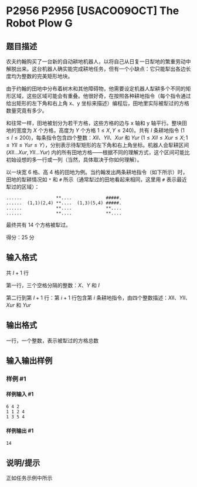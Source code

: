 # P2956 P2956 [USACO09OCT] The Robot Plow G

## 题目描述

农夫约翰购买了一台新的自动耕地机器人，以将自己从日复一日犁地的繁重劳动中解脱出来。这台机器人确实能完成耕地任务，但有一个小缺点：它只能犁出各边长度均为整数的完美矩形地块。

由于约翰的田地中分布着树木和其他障碍物，他需要设定机器人犁耕多个不同的矩形区域，这些区域可能会有重叠。他很好奇，在按照各种耕地指令（每个指令通过给出矩形的左下角和右上角 x、y 坐标来描述）编程后，田地里实际被犁过的方格数量究竟有多少。

和往常一样，田地被划分为若干方格，这些方格的边与 x 轴和 y 轴平行。整块田地的宽度为 $X$ 个方格，高度为 $Y$ 个方格 $1\le X,Y \le 240)$。共有 $I$ 条耕地指令 $(1\le I \le 200)$，每条指令包含四个整数：$Xll、Yll、Xur \text{ 和 } Yur\text{ (}1 \le Xll \le Xur \le X;1 \le Yll \le Yur \le Y）$，分别表示待犁矩形的左下角和右上角坐标。机器人会犁耕区间 $(Xll \dots Xur, Yll \dots Yur)$ 内的所有田地方格——根据不同的理解方式，这个区间可能比初始设想的多一行或一列（当然，具体取决于你如何理解）。

以一块宽 6 格、高 4 格的田地为例。当约翰发出两条耕地指令（如下所示）时，田地的犁耕情况如 `*` 和 `#` 所示（通常犁过的田地看起来相同，这里用 `#` 表示最近犁过的区域）：

```
......             **....             #####. 
......  (1,1)(2,4) **....  (1,3)(5,4) #####. 
......             **....             **.... 
......             **....             **....
```
最终共有 14 个方格被犁过。

得分：25 分

## 输入格式

共 $I+1$ 行

第一行，三个空格分隔的整数：$X、Y\text{ 和 }I$

第二行到第 $I+1$ 行：第 $i+1$ 行包含第 $i$ 条耕地指令，由四个整数描述：$Xll、Yll、Xur \text{ 和 } Yur$

## 输出格式

一行，一个整数，表示被犁过的方格总数

## 输入输出样例

### 样例 #1

#### 样例输入 #1

```
6 4 2 
1 1 2 4 
1 3 5 4
```

#### 样例输出 #1

```
14
```

## 说明/提示

正如任务示例中所示
